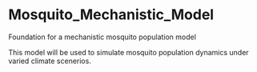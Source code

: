 # Mosquito_Mechanistic_Model
Foundation for a mechanistic mosquito population model

This model will be used to simulate mosquito population dynamics under varied climate scenerios.
